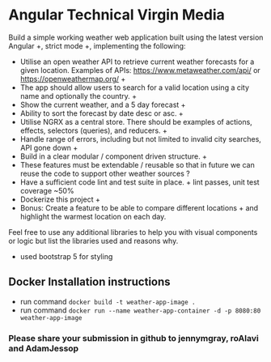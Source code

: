 # Angular Technical Virgin Media

Build a simple working weather web application built using the latest version Angular +, strict mode +, implementing the following:

* Utilise an open weather API to retrieve current weather forecasts for a given location. Examples of APIs: https://www.metaweather.com/api/ or https://openweathermap.org/ +
* The app should allow users to search for a valid location using a city name and optionally the country. +
* Show the current weather, and a 5 day forecast + 
* Ability to sort the forecast by date desc or asc. +
* Utilise NGRX as a central store. There should be examples of actions, effects, selectors (queries), and reducers. +
* Handle range of  errors, including but not limited to invalid city searches, API gone down +
* Build in a clear modular / component driven structure. +
* These features must be extendable / reusable so that in future we can reuse the code to support other weather sources ?
* Have a sufficient code lint and test suite in place. + lint passes, unit test coverage ~50%
* Dockerize this project +
* Bonus: Create a feature to be able to compare different locations + and highlight the warmest location on each day.
 

Feel free to use any additional libraries to help you with visual components or logic but list the libraries used and reasons why.
* used bootstrap 5 for styling 

## Docker Installation instructions

* run command `docker build -t weather-app-image .`
* run command `docker run --name weather-app-container -d -p 8080:80 weather-app-image`
 
### Please share your submission in github to jennymgray, roAlavi and AdamJessop

